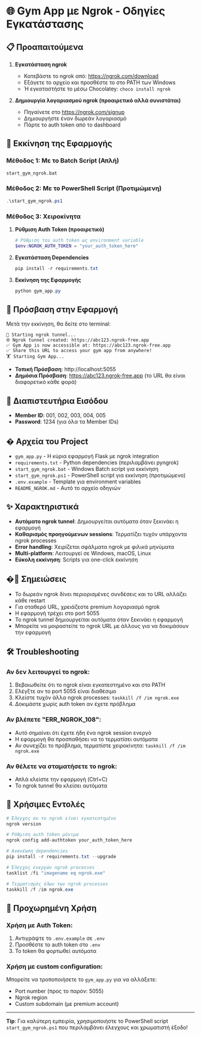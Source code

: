 # 🌐 Gym App με Ngrok - Οδηγίες Εγκατάστασης

## 📋 Προαπαιτούμενα

1. **Εγκατάσταση ngrok**
   - Κατεβάστε το ngrok από: https://ngrok.com/download
   - Εξάγετε το αρχείο και προσθέστε το στο PATH των Windows
   - Ή εγκαταστήστε το μέσω Chocolatey: `choco install ngrok`

2. **Δημιουργία λογαριασμού ngrok (προαιρετικό αλλά συνιστάται)**
   - Πηγαίνετε στο https://ngrok.com/signup
   - Δημιουργήστε έναν δωρεάν λογαριασμό
   - Πάρτε το auth token από το dashboard

## 🚀 Εκκίνηση της Εφαρμογής

### Μέθοδος 1: Με το Batch Script (Απλή)
```cmd
start_gym_ngrok.bat
```

### Μέθοδος 2: Με το PowerShell Script (Προτιμώμενη)
```powershell
.\start_gym_ngrok.ps1
```

### Μέθοδος 3: Χειροκίνητα

1. **Ρύθμιση Auth Token (προαιρετικό)**
   ```powershell
   # Ρύθμιση του auth token ως environment variable
   $env:NGROK_AUTH_TOKEN = "your_auth_token_here"
   ```

2. **Εγκατάσταση Dependencies**
   ```powershell
   pip install -r requirements.txt
   ```

3. **Εκκίνηση της Εφαρμογής**
   ```powershell
   python gym_app.py
   ```

## 📱 Πρόσβαση στην Εφαρμογή

Μετά την εκκίνηση, θα δείτε στο terminal:
```
🚀 Starting ngrok tunnel...
🌐 Ngrok tunnel created: https://abc123.ngrok-free.app
✅ Gym App is now accessible at: https://abc123.ngrok-free.app
✅ Share this URL to access your gym app from anywhere!
🏋️ Starting Gym App...
```

- **Τοπική Πρόσβαση**: http://localhost:5055
- **Δημόσια Πρόσβαση**: https://abc123.ngrok-free.app (το URL θα είναι διαφορετικό κάθε φορά)

## 🔐 Διαπιστευτήρια Εισόδου

- **Member ID**: 001, 002, 003, 004, 005
- **Password**: 1234 (για όλα τα Member IDs)

## � Αρχεία του Project

- `gym_app.py` - Η κύρια εφαρμογή Flask με ngrok integration
- `requirements.txt` - Python dependencies (περιλαμβάνει pyngrok)
- `start_gym_ngrok.bat` - Windows Batch script για εκκίνηση
- `start_gym_ngrok.ps1` - PowerShell script για εκκίνηση (προτιμώμενο)
- `.env.example` - Template για environment variables
- `README_NGROK.md` - Αυτό το αρχείο οδηγιών

## ✨ Χαρακτηριστικά

- **Αυτόματο ngrok tunnel**: Δημιουργείται αυτόματα όταν ξεκινάει η εφαρμογή
- **Καθαρισμός προηγούμενων sessions**: Τερματίζει τυχόν υπάρχοντα ngrok processes
- **Error handling**: Χειρίζεται σφάλματα ngrok με φιλικά μηνύματα
- **Multi-platform**: Λειτουργεί σε Windows, macOS, Linux
- **Εύκολη εκκίνηση**: Scripts για one-click εκκίνηση

## �📝 Σημειώσεις

- Το δωρεάν ngrok δίνει περιορισμένες συνδέσεις και το URL αλλάζει κάθε restart
- Για σταθερό URL, χρειάζεστε premium λογαριασμό ngrok
- Η εφαρμογή τρέχει στο port 5055
- Το ngrok tunnel δημιουργείται αυτόματα όταν ξεκινάει η εφαρμογή
- Μπορείτε να μοιραστείτε το ngrok URL με άλλους για να δοκιμάσουν την εφαρμογή

## 🛠️ Troubleshooting

### Αν δεν λειτουργεί το ngrok:
1. Βεβαιωθείτε ότι το ngrok είναι εγκατεστημένο και στο PATH
2. Ελέγξτε αν το port 5055 είναι διαθέσιμο
3. Κλείστε τυχόν άλλα ngrok processes: `taskkill /f /im ngrok.exe`
4. Δοκιμάστε χωρίς auth token αν έχετε πρόβλημα

### Αν βλέπετε "ERR_NGROK_108":
- Αυτό σημαίνει ότι έχετε ήδη ένα ngrok session ενεργό
- Η εφαρμογή θα προσπαθήσει να το τερματίσει αυτόματα
- Αν συνεχίζει το πρόβλημα, τερματίστε χειροκίνητα: `taskkill /f /im ngrok.exe`

### Αν θέλετε να σταματήσετε το ngrok:
- Απλά κλείστε την εφαρμογή (Ctrl+C)
- Το ngrok tunnel θα κλείσει αυτόματα

## 🌟 Χρήσιμες Εντολές

```powershell
# Έλεγχος αν το ngrok είναι εγκατεστημένο
ngrok version

# Ρύθμιση auth token μόνιμα
ngrok config add-authtoken your_auth_token_here

# Ανανέωση dependencies
pip install -r requirements.txt --upgrade

# Έλεγχος ενεργών ngrok processes
tasklist /fi "imagename eq ngrok.exe"

# Τερματισμός όλων των ngrok processes
taskkill /f /im ngrok.exe
```

## 🔧 Προχωρημένη Χρήση

### Χρήση με Auth Token:
1. Αντιγράψτε το `.env.example` σε `.env`
2. Προσθέστε το auth token στο `.env`
3. Το token θα φορτωθεί αυτόματα

### Χρήση με custom configuration:
Μπορείτε να τροποποιήσετε το `gym_app.py` για να αλλάξετε:
- Port number (προς το παρόν: 5055)
- Ngrok region
- Custom subdomain (με premium account)

---

**Tip**: Για καλύτερη εμπειρία, χρησιμοποιήστε το PowerShell script `start_gym_ngrok.ps1` που περιλαμβάνει έλεγχους και χρωματιστή έξοδο!